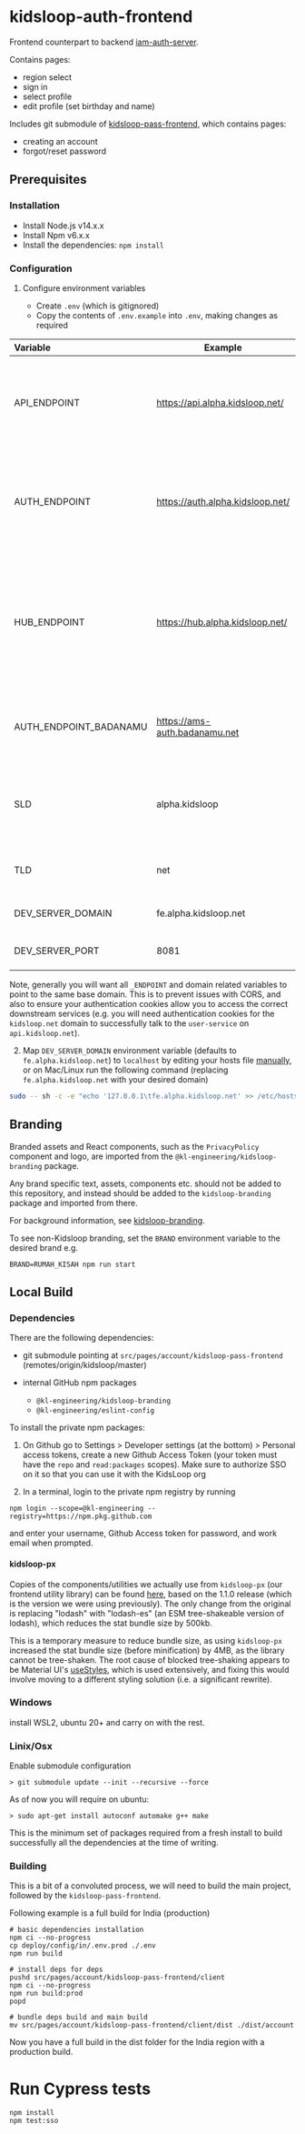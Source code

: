 # kidsloop-auth-frontend

Frontend counterpart to backend [iam-auth-server](https://github.com/KL-Engineering/iam-auth-server).

Contains pages:

-   region select
-   sign in
-   select profile
-   edit profile (set birthday and name)

Includes git submodule of [kidsloop-pass-frontend](https://github.com/KL-Engineering/kidsloop-pass-frontend),
which contains pages:

-   creating an account
-   forgot/reset password

## Prerequisites

### Installation

-   Install Node.js v14.x.x
-   Install Npm v6.x.x
-   Install the dependencies: `npm install`

### Configuration

1.  Configure environment variables

    -   Create `.env` (which is gitignored)
    -   Copy the contents of `.env.example` into `.env`, making changes as required

| Variable               | Example                          | Explanation                                                                                                        |
| :--------------------- | -------------------------------- | :----------------------------------------------------------------------------------------------------------------- |
| API_ENDPOINT           | https://api.alpha.kidsloop.net/  | Base URL for user-service instance (NB: no `/user` URL suffix required)                                            |
| AUTH_ENDPOINT          | https://auth.alpha.kidsloop.net/ | Base URL for `auth-server` instance (i.e backend counterpart to this frontend)                                     |
| HUB_ENDPOINT           | https://hub.alpha.kidsloop.net/  | Base URL for `hub-frontend` instance, which will be redirected to upon logging in and selecting a User             |
| AUTH_ENDPOINT_BADANAMU | https://ams-auth.badanamu.net    | Base URL for "AMS" instance, which holds account credentials                                                       |
| SLD                    | alpha.kidsloop                   | [Second Level Domain](https://en.wikipedia.org/wiki/Second-level_domain) (NB: used with TLD to form cookie domain) |
| TLD                    | net                              | [Top Level Domain](https://en.wikipedia.org/wiki/Top-level_domain) (NB: see above)                                 |
| DEV_SERVER_DOMAIN      | fe.alpha.kidsloop.net            | Webpack dev server domain                                                                                          |
| DEV_SERVER_PORT        | 8081                             | Webpack dev server port                                                                                            |

Note, generally you will want all `_ENDPOINT` and domain related variables to point to the same base domain. This is to prevent issues with CORS, and also to ensure your authentication cookies allow you to access the correct downstream services (e.g. you will need authentication cookies for the `kidsloop.net` domain to successfully talk to the `user-service` on `api.kidsloop.net`).

2.  Map `DEV_SERVER_DOMAIN` environment variable (defaults to `fe.alpha.kidsloop.net`) to `localhost` by editing your hosts file [manually](https://www.howtogeek.com/howto/27350/beginner-geek-how-to-edit-your-hosts-file/),
    or on Mac/Linux run the following command (replacing `fe.alpha.kidsloop.net` with your desired domain)

```sh
sudo -- sh -c -e "echo '127.0.0.1\tfe.alpha.kidsloop.net' >> /etc/hosts";
```

## Branding

Branded assets and React components, such as the `PrivacyPolicy` component and logo,
are imported from the `@kl-engineering/kidsloop-branding` package.

Any brand specific text, assets, components etc. should not be added to this repository,
and instead should be added to the `kidsloop-branding` package and imported from there.

For background information, see [kidsloop-branding](https://github.com/KL-Engineering/kidsloop-branding).

To see non-Kidsloop branding, set the `BRAND` environment variable to the desired brand e.g.

```shell
BRAND=RUMAH_KISAH npm run start
```

## Local Build

### Dependencies

There are the following dependencies:

-   git submodule pointing at `src/pages/account/kidsloop-pass-frontend` (remotes/origin/kidsloop/master)

-   internal GitHub npm packages
    -   `@kl-engineering/kidsloop-branding`
    -   `@kl-engineering/eslint-config`

To install the private npm packages:

1. On Github go to Settings > Developer settings (at the bottom) > Personal access tokens, create a new Github Access Token (your token must have the `repo` and `read:packages` scopes). Make sure to authorize SSO on it so that you can use it with the KidsLoop org

2. In a terminal, login to the private npm registry by running

```shell
npm login --scope=@kl-engineering --registry=https://npm.pkg.github.com
```

and enter your username, Github Access token for password, and work email when prompted.

#### kidsloop-px

Copies of the components/utilities we actually use from `kidsloop-px` (our frontend utility library) can be found [here](./src/lib/kidsloop-px/), based on the 1.1.0 release (which is the version we were using previously).
The only change from the original is replacing "lodash" with "lodash-es" (an ESM tree-shakeable version of lodash), which reduces the stat bundle size by 500kb.

This is a temporary measure to reduce bundle size, as using `kidsloop-px` increased the stat bundle size (before minification) by 4MB, as the library cannot be tree-shaken.
The root cause of blocked tree-shaking appears to be Material UI's [useStyles](https://mui.com/styles/basics/#hook-api), which is used extensively, and fixing this would involve moving to a different styling solution (i.e. a significant rewrite).

### Windows

install WSL2, ubuntu 20+ and carry on with the rest.

### Linix/Osx

Enable submodule configuration

```
> git submodule update --init --recursive --force
```

As of now you will require on ubuntu:

```
> sudo apt-get install autoconf automake g++ make
```

This is the minimum set of packages required from a fresh install to build successfully all the dependencies at the time of writing.

### Building

This is a bit of a convoluted process, we will need to build the main project, followed by the `kidsloop-pass-frontend`.

Following example is a full build for India (production)

```
# basic dependencies installation
npm ci --no-progress
cp deploy/config/in/.env.prod ./.env
npm run build

# install deps for deps
pushd src/pages/account/kidsloop-pass-frontend/client
npm ci --no-progress
npm run build:prod
popd

# bundle deps build and main build
mv src/pages/account/kidsloop-pass-frontend/client/dist ./dist/account
```

Now you have a full build in the dist folder for the India region with a production build.

# Run Cypress tests

```
npm install
npm test:sso
```
